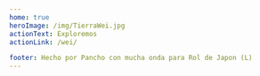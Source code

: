 ```yaml
---
home: true
heroImage: /img/TierraWei.jpg
actionText: Exploremos
actionLink: /wei/

footer: Hecho por Pancho con mucha onda para Rol de Japon (L)
---
```

